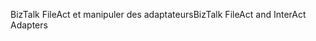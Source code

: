 <span data-ttu-id="c91e6-101">BizTalk FileAct et manipuler des adaptateurs</span><span class="sxs-lookup"><span data-stu-id="c91e6-101">BizTalk FileAct and InterAct Adapters</span></span>